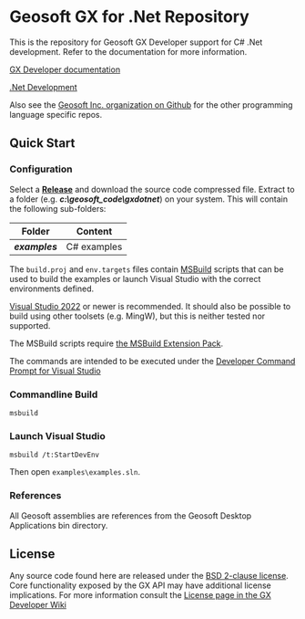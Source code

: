 # Geosoft GX for .Net Repository

This is the repository for Geosoft GX Developer support for C# .Net development. Refer to the documentation for more information.

[GX Developer documentation](https://geosoftgxdev.atlassian.net/wiki/display/GD/Python+in+GX+Developer)

[.Net Development](https://geosoftgxdev.atlassian.net/wiki/spaces/GXD93/pages/78053479/.NET+Development)

Also see the [Geosoft Inc. organization on Github](https://github.com/GeosoftInc) for the other programming language specific repos.

Quick Start
-----------
### Configuration

Select a __[Release](https://github.com/GeosoftInc/gxdotnet/releases)__ and download the source code compressed file.  Extract to a folder (e.g. ___c:\geosoft_code\gxdotnet___) on your system. This will contain the following sub-folders:

   | Folder | Content |
   |:------:| ------- |
   | ___examples___ | C# examples |

The `build.proj` and `env.targets` files contain [MSBuild](https://docs.microsoft.com/en-us/visualstudio/msbuild/msbuild) scripts that can be used to build the examples or launch Visual Studio with the correct environments defined.

[Visual Studio 2022](https://www.visualstudio.com/downloads/) or newer is recommended. It should also be possible to build using other toolsets (e.g. MingW), but this is neither tested nor supported.

The MSBuild scripts require [the MSBuild Extension Pack](http://www.msbuildextensionpack.com/).

The commands are intended to be executed under the [Developer Command Prompt for Visual Studio](https://docs.microsoft.com/en-us/dotnet/framework/tools/developer-command-prompt-for-vs)

### Commandline Build
```
msbuild
```

### Launch Visual Studio
```
msbuild /t:StartDevEnv
```
Then open `examples\examples.sln`.

### References

All Geosoft assemblies are references from the Geosoft Desktop Applications bin directory.

License
-------
Any source code found here are released under the [BSD 2-clause license](https://github.com/GeosoftInc/gxpy/blob/master/LICENSE). Core functionality exposed by the GX API may have additional license implications. For more information consult the [License page in the GX Developer Wiki](https://geosoftgxdev.atlassian.net/wiki/spaces/GD/pages/2359406/License)
